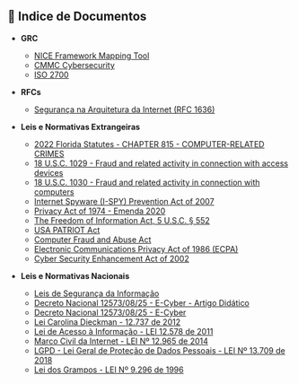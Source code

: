 ## 📂 Indice de Documentos

- **GRC**
  * [NICE Framework Mapping Tool](https://niccs.cisa.gov/tools/nice-framework-mapping-tool)
  * [CMMC Cybersecurity](https://www.federalregister.gov/documents/2024/10/15/2024-22905/cybersecurity-maturity-model-certification-cmmc-program)
  * [ISO 2700](https://drive.google.com/file/d/15tTY4jZl_YoYe37MjHwdGnFWceiy0H9L/view?usp=sharing)

- **RFCs**
  * [Segurança na Arquitetura da Internet (RFC 1636)](https://datatracker.ietf.org/doc/html/rfc1636)

- **Leis e Normativas Extrangeiras**
  * [2022 Florida Statutes - CHAPTER 815 - COMPUTER-RELATED CRIMES](https://www.flsenate.gov/Laws/Statutes/2022/Chapter815/All)
  * [18 U.S.C. 1029 - Fraud and related activity in connection with access devices](https://www.govinfo.gov/app/details/USCODE-2023-title18/USCODE-2023-title18-partI-chap47-sec1029/summary)
  * [18 U.S.C. 1030 - Fraud and related activity in connection with computers](https://www.govinfo.gov/app/details/USCODE-2023-title18/USCODE-2023-title18-partI-chap47-sec1030)
  * [Internet Spyware (I-SPY) Prevention Act of 2007](https://www.congress.gov/bill/110th-congress/house-bill/1525/text)
  * [Privacy Act of 1974 - Emenda 2020](https://www.justice.gov/Overview_2020/dl?inline)
  * [The Freedom of Information Act, 5 U.S.C. § 552](https://www.justice.gov/oip/freedom-information-act-5-usc-552)
  * [USA PATRIOT Act](https://www.fincen.gov/resources/statutes-regulations/usa-patriot-act)
  * [Computer Fraud and Abuse Act](https://www.justice.gov/jm/jm-9-48000-computer-fraud)
  * [Electronic Communications Privacy Act of 1986 (ECPA)](https://bja.ojp.gov/program/it/privacy-civil-liberties/authorities/statutes/1285)
  * [Cyber Security Enhancement Act of 2002](https://www.congress.gov/bill/107th-congress/house-bill/3482/text)
  
- **Leis e Normativas Nacionais**
  * [Leis de Segurança da Informação](https://www.inf.ufsc.br/~bosco.sobral/ensino/ine5680/material-seg-redes/artigo-Leis-de-Seguranca.pdf)
  * [Decreto Nacional 12573/08/25 - E-Cyber - Artigo Didático](./decreto-12573-04-08-2025.md)
  * [Decreto Nacional 12573/08/25 - E-Cyber](https://www.planalto.gov.br/ccivil_03/_ato2023-2026/2025/decreto/D12573.htm)
  * [Lei Carolina Dieckman - 12.737 de 2012](https://www.justicadesaia.com.br/wp-content/uploads/2017/06/Cartilha-Lei-Carolina-Dieckmann.pdf)
  * [Lei de Acesso à Informação - LEI 12.578 de 2011](https://www12.senado.leg.br/transparencia/indice-de-transparencia-dos-portais-legislativos/arquivos/sobre/cartilha-lai)
  * [Marco Civil da Internet - LEI Nº 12.965 de 2014](https://www12.senado.leg.br/publicacoes/estudos-legislativos/tipos-de-estudos/textos-para-discussao/td-148-aspectos-principais-da-lei-no-12.965-de-2014-o-marco-civil-da-internet-subsidios-a-comunidade-juridica)
  * [LGPD - Lei Geral de Proteção de Dados Pessoais - LEI Nº 13.709 de 2018](https://www.planalto.gov.br/ccivil_03/_Ato2015-2018/2018/Lei/L13709.htm)
  * [Lei dos Grampos - LEI Nº 9.296 de 1996](https://www.planalto.gov.br/ccivil_03/leis/l9296.htm)